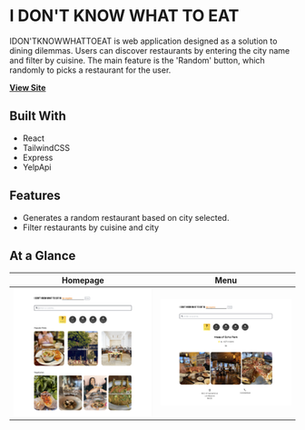 # I DON'T KNOW WHAT TO EAT

IDON'TKNOWWHATTOEAT is web application designed as a solution to dining dilemmas. Users can discover restaurants by entering the city name and filter by cuisine. The main feature is the 'Random' button, which randomly to picks a restaurant for the user.

**[View Site](https://idontknowwhattoeat.vercel.app/)**

## Built With

- React
- TailwindCSS
- Express
- YelpApi

## Features

- Generates a random restaurant based on city selected.
- Filter restaurants by cuisine and city

## At a Glance

|                        Homepage                         |                          Menu                           |
| :-----------------------------------------------------: | :-----------------------------------------------------: |
| <img src="/client/public/images/idk-1.png" width="350"> | <img src="/client/public/images/idk-2.png" width="350"> |
